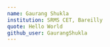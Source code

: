 ```yaml
---
name: Gaurang Shukla
institution: SRMS CET, Bareilly
quote: Hello World
github_user: GaurangShukla
---
```

